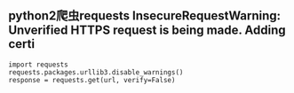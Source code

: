 ## python2爬虫requests InsecureRequestWarning: Unverified HTTPS request is being made. Adding certi

```shell
import requests
requests.packages.urllib3.disable_warnings()
response = requests.get(url, verify=False)
```

